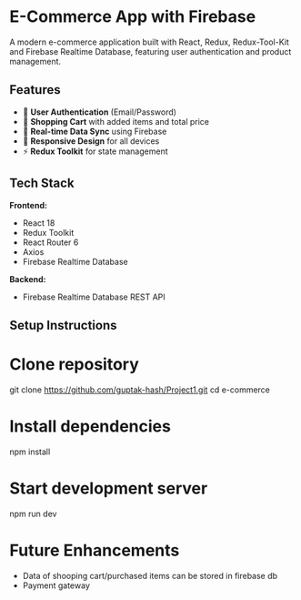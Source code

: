# E-Commerce App with Firebase


A modern e-commerce application built with React, Redux, Redux-Tool-Kit and Firebase Realtime Database, featuring user authentication and product management.

## Features

- 🔐 **User Authentication** (Email/Password)
- 🛒 **Shopping Cart** with added items and total price
- 🚀 **Real-time Data Sync** using Firebase
- 📱 **Responsive Design** for all devices
- ⚡ **Redux Toolkit** for state management

## Tech Stack

**Frontend:**
- React 18
- Redux Toolkit
- React Router 6
- Axios
- Firebase Realtime Database

**Backend:**
- Firebase Realtime Database REST API

## Setup Instructions

# Clone repository
git clone https://github.com/guptak-hash/Project1.git
cd e-commerce

# Install dependencies
npm install

# Start development server
npm run dev

# Future Enhancements
- Data of shooping cart/purchased items can be stored in firebase db
- Payment gateway
